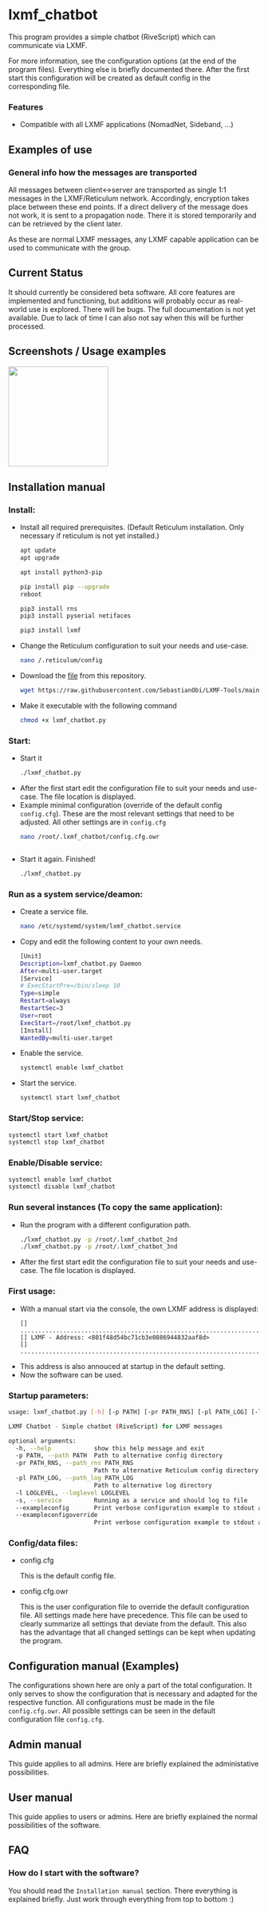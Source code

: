 # lxmf_chatbot
This program provides a simple chatbot (RiveScript) which can communicate via LXMF.

For more information, see the configuration options (at the end of the program files). Everything else is briefly documented there. After the first start this configuration will be created as default config in the corresponding file.


### Features
- Compatible with all LXMF applications (NomadNet, Sideband, ...)


## Examples of use

### 

### General info how the messages are transported
All messages between client<->server are transported as single 1:1 messages in the LXMF/Reticulum network.
Accordingly, encryption takes place between these end points.
If a direct delivery of the message does not work, it is sent to a propagation node. There it is stored temporarily and can be retrieved by the client later.

As these are normal LXMF messages, any LXMF capable application can be used to communicate with the group.


## Current Status
It should currently be considered beta software. All core features are implemented and functioning, but additions will probably occur as real-world use is explored. There will be bugs.
The full documentation is not yet available. Due to lack of time I can also not say when this will be further processed.


## Screenshots / Usage examples
<img src="../docs/screenshots/lxmf_chatbot_01.png" width="200px">


## Installation manual

### Install:
- Install all required prerequisites. (Default Reticulum installation. Only necessary if reticulum is not yet installed.)
  ```bash
  apt update
  apt upgrade
  
  apt install python3-pip
  
  pip install pip --upgrade
  reboot
  
  pip3 install rns
  pip3 install pyserial netifaces
  
  pip3 install lxmf
  ```
- Change the Reticulum configuration to suit your needs and use-case.
  ```bash
  nano /.reticulum/config
  ```
- Download the [file](lxmf_chatbot.py) from this repository.
  ```bash
  wget https://raw.githubusercontent.com/SebastianObi/LXMF-Tools/main/lxmf_chatbot/lxmf_chatbot.py
  ```
- Make it executable with the following command
  ```bash
  chmod +x lxmf_chatbot.py
  ```

### Start:
- Start it
  ```bash
  ./lxmf_chatbot.py
  ```
- After the first start edit the configuration file to suit your needs and use-case. The file location is displayed.
- Example minimal configuration (override of the default config `config.cfg`). These are the most relevant settings that need to be adjusted. All other settings are in `config.cfg`
  ```bash
  nano /root/.lxmf_chatbot/config.cfg.owr
  ```
  ```bash
  ```
- Start it again. Finished!
  ```bash
  ./lxmf_chatbot.py
  ```


### Run as a system service/deamon:
- Create a service file.
  ```bash
  nano /etc/systemd/system/lxmf_chatbot.service
  ```
- Copy and edit the following content to your own needs.
  ```bash
  [Unit]
  Description=lxmf_chatbot.py Daemon
  After=multi-user.target
  [Service]
  # ExecStartPre=/bin/sleep 10
  Type=simple
  Restart=always
  RestartSec=3
  User=root
  ExecStart=/root/lxmf_chatbot.py
  [Install]
  WantedBy=multi-user.target
  ```
- Enable the service.
  ```bash
  systemctl enable lxmf_chatbot
  ```
- Start the service.
  ```bash
  systemctl start lxmf_chatbot
  ```


### Start/Stop service:
  ```bash
  systemctl start lxmf_chatbot
  systemctl stop lxmf_chatbot
  ```


### Enable/Disable service:
  ```bash
  systemctl enable lxmf_chatbot
  systemctl disable lxmf_chatbot
  ```


### Run several instances (To copy the same application):
- Run the program with a different configuration path.
  ```bash
  ./lxmf_chatbot.py -p /root/.lxmf_chatbot_2nd
  ./lxmf_chatbot.py -p /root/.lxmf_chatbot_3nd
  ```
- After the first start edit the configuration file to suit your needs and use-case. The file location is displayed.


### First usage:
- With a manual start via the console, the own LXMF address is displayed:
  ```
  [] ...............................................................................
  [] LXMF - Address: <801f48d54bc71cb3e0886944832aaf8d>
  [] ...............................................................................`
  ```
- This address is also annouced at startup in the default setting.
- Now the software can be used.


### Startup parameters:
```bash
usage: lxmf_chatbot.py [-h] [-p PATH] [-pr PATH_RNS] [-pl PATH_LOG] [-l LOGLEVEL] [-s] [--exampleconfig] [--exampleconfigoverride]

LXMF Chatbot - Simple chatbot (RiveScript) for LXMF messages

optional arguments:
  -h, --help            show this help message and exit
  -p PATH, --path PATH  Path to alternative config directory
  -pr PATH_RNS, --path_rns PATH_RNS
                        Path to alternative Reticulum config directory
  -pl PATH_LOG, --path_log PATH_LOG
                        Path to alternative log directory
  -l LOGLEVEL, --loglevel LOGLEVEL
  -s, --service         Running as a service and should log to file
  --exampleconfig       Print verbose configuration example to stdout and exit
  --exampleconfigoverride
                        Print verbose configuration example to stdout and exit
```


### Config/data files:
- config.cfg
  
  This is the default config file.

- config.cfg.owr
  
  This is the user configuration file to override the default configuration file.
  All settings made here have precedence.
  This file can be used to clearly summarize all settings that deviate from the default.
  This also has the advantage that all changed settings can be kept when updating the program.


## Configuration manual (Examples)
The configurations shown here are only a part of the total configuration.
It only serves to show the configuration that is necessary and adapted for the respective function.
All configurations must be made in the file `config.cfg.owr`.
All possible settings can be seen in the default configuration file `config.cfg`.


## Admin manual
This guide applies to all admins. Here are briefly explained the administative possibilities.


## User manual
This guide applies to users or admins. Here are briefly explained the normal possibilities of the software.


## FAQ

### How do I start with the software?
You should read the `Installation manual` section. There everything is explained briefly. Just work through everything from top to bottom :)